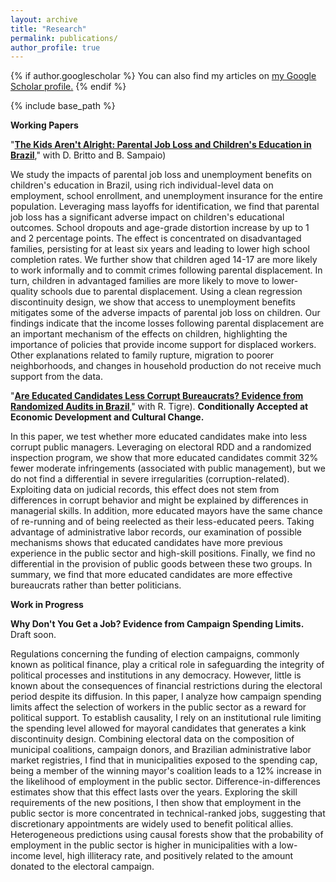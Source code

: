 ```yaml
---
layout: archive
title: "Research"
permalink: publications/
author_profile: true
---
```


{% if author.googlescholar %}
  You can also find my articles on <u><a href="{{author.googlescholar}}">my Google Scholar profile</a>.</u>
{% endif %}

{% include base_path %}

**Working Papers**

"[**The Kids Aren't Alright: Parental Job Loss and Children's Education in Brazil**](https://papers.ssrn.com/sol3/papers.cfm?abstract_id=4024250)," with D. Britto and B. Sampaio)

We study the impacts of parental job loss and unemployment benefits on children's education in Brazil, using rich individual-level data on employment, school enrollment, and unemployment insurance for the entire population. Leveraging mass layoffs for identification, we find that parental job loss has a significant adverse impact on children's educational outcomes. School dropouts and age-grade distortion increase by up to 1 and 2 percentage points. The effect is concentrated on disadvantaged families, persisting for at least six years and leading to lower high school completion rates. We further show that children aged 14-17 are more likely to work informally and to commit crimes following parental displacement. In turn, children in advantaged families are more likely to move to lower-quality schools due to parental displacement. Using a clean regression discontinuity design, we show that access to unemployment benefits mitigates some of the adverse impacts of parental job loss on children. Our findings indicate that the income losses following parental displacement are an important mechanism of the effects on children, highlighting the importance of policies that provide income support for displaced workers. Other explanations related to family rupture, migration to poorer neighborhoods, and changes in household production do not receive much support from the data.

"[**Are Educated Candidates Less Corrupt Bureaucrats? Evidence from Randomized Audits in Brazil**](https://papers.ssrn.com/sol3/papers.cfm?abstract_id=3453192)," with R. Tigre). **Conditionally Accepted at Economic Development and Cultural Change.**

In this paper, we test whether more educated candidates make into less corrupt public managers. Leveraging on electoral RDD and a randomized inspection program, we show that more educated candidates commit 32% fewer moderate infringements (associated with public management), but we do not find a differential in severe irregularities (corruption-related). Exploiting data on judicial records, this effect does not stem from differences in corrupt behavior and might be explained by differences in managerial skills. In addition, more educated mayors have the same chance of re-running and of being reelected as their less-educated peers. Taking advantage of administrative labor records, our examination of possible mechanisms shows that educated candidates have more previous experience in the public sector and high-skill positions. Finally, we find no differential in the provision of public goods between these two groups. In summary, we find that more educated candidates are more effective bureaucrats rather than better politicians.

**Work in Progress**

**Why Don't You Get a Job? Evidence from Campaign Spending Limits.** Draft soon.

Regulations concerning the funding of election campaigns, commonly known as political finance, play a critical role in safeguarding the integrity of political processes and institutions in any democracy. However, little is known about the consequences of financial restrictions during the electoral period despite its diffusion. In this paper, I analyze how campaign spending limits affect the selection of workers in the public sector as a reward for political support. To establish causality, I rely on an institutional rule limiting the spending level allowed for mayoral candidates that generates a kink discontinuity design. Combining electoral data on the composition of municipal coalitions, campaign donors, and Brazilian administrative labor market registries, I find that in municipalities exposed to the spending cap, being a member of the winning mayor's coalition leads to a 12% increase in the likelihood of employment in the public sector. Difference-in-differences estimates show that this effect lasts over the years. Exploring the skill requirements of the new positions, I then show that employment in the public sector is more concentrated in technical-ranked jobs, suggesting that discretionary appointments are widely used to benefit political allies. Heterogeneous predictions using causal forests show that the probability of employment in the public sector is higher in municipalities with a low-income level, high illiteracy rate, and positively related to the amount donated to the electoral campaign.








